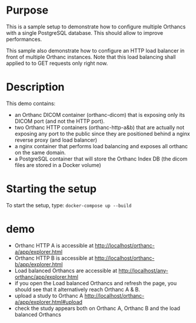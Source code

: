 # Purpose

This is a sample setup to demonstrate how to configure multiple Orthancs with a
single PostgreSQL database. This should allow to improve performances.

This sample also demonstrate how to configure an HTTP load balancer in front of
multiple Orthanc instances.  Note that this load balancing shall applied to
to GET requests only right now.

# Description

This demo contains:

- an Orthanc DICOM container (orthanc-dicom) that is exposing only its
  DICOM port (and not the HTTP port).
- two Orthanc HTTP containers (orthanc-http-a&b) that are actually not 
  exposing any port to the public since they are positioned behind a
  nginx reverse proxy (and load balancer)
- a nginx container that performs load balancing and exposes all orthanc
  on the same domain.
- a PostgreSQL container that will store the Orthanc Index DB (the dicom
  files are stored in a Docker volume)

# Starting the setup

To start the setup, type: `docker-compose up --build`

# demo

- Orthanc HTTP A is accessible at [http://localhost/orthanc-a/app/explorer.html](http://localhost/orthanc-a/app/explorer.html)
- Orthanc HTTP B is accessible at [http://localhost/orthanc-b/app/explorer.html](http://localhost/orthanc-b/app/explorer.html)
- Load balanced Orthancs are accessible at [http://localhost/any-orthanc/app/explorer.html](http://localhost/any-orthanc/app/explorer.html)
- if you open the Load balanced Orthancs and refresh the page, you should see that it alternatively reach Orthanc A & B.
- upload a study to Orthanc A [http://localhost/orthanc-a/app/explorer.html#upload](http://localhost/orthanc-a/app/explorer.html#upload)
- check the study appears both on Orthanc A, Orthanc B and the load balanced Orthancs
